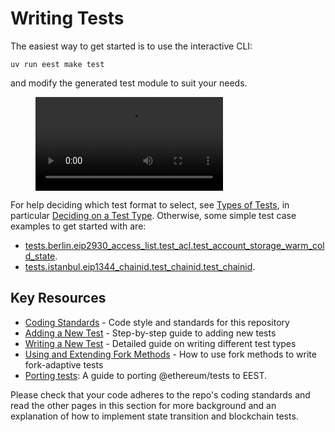# Writing Tests

The easiest way to get started is to use the interactive CLI:

```console
uv run eest make test
```

and modify the generated test module to suit your needs.

<figure class="video_container">
  <video controls="true" allowfullscreen="true">
    <source src="./img/eest_make_test.mp4" type="video/mp4">
  </video>
</figure>

For help deciding which test format to select, see [Types of Tests](./types_of_tests.md), in particular [Deciding on a Test Type](./types_of_tests.md#deciding-on-a-test-type). Otherwise, some simple test case examples to get started with are:

- [tests.berlin.eip2930_access_list.test_acl.test_account_storage_warm_cold_state](../tests/berlin/eip2930_access_list/test_acl/test_account_storage_warm_cold_state.py).
- [tests.istanbul.eip1344_chainid.test_chainid.test_chainid](../tests/istanbul/eip1344_chainid/test_chainid/test_chainid.py).

## Key Resources

- [Coding Standards](./code_standards.md) - Code style and standards for this repository
- [Adding a New Test](./adding_a_new_test.md) - Step-by-step guide to adding new tests
- [Writing a New Test](./writing_a_new_test.md) - Detailed guide on writing different test types
- [Using and Extending Fork Methods](./fork_methods.md) - How to use fork methods to write fork-adaptive tests
- [Porting tests](./porting_legacy_tests.md): A guide to porting @ethereum/tests to EEST.

Please check that your code adheres to the repo's coding standards and read the other pages in this section for more background and an explanation of how to implement state transition and blockchain tests.

